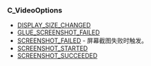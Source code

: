 ### C\_VideoOptions

* [DISPLAY\_SIZE\_CHANGED](https://wow.gamepedia.com/DISPLAY_SIZE_CHANGED)
* [GLUE\_SCREENSHOT\_FAILED](https://wow.gamepedia.com/GLUE_SCREENSHOT_FAILED)
* [SCREENSHOT\_FAILED](https://wow.gamepedia.com/SCREENSHOT_FAILED) - 屏幕截图失败时触发。
* [SCREENSHOT\_STARTED](https://wow.gamepedia.com/SCREENSHOT_STARTED)
* [SCREENSHOT\_SUCCEEDED](https://wow.gamepedia.com/SCREENSHOT_SUCCEEDED)



